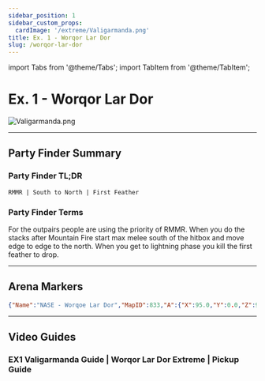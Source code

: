 ```yaml
---
sidebar_position: 1
sidebar_custom_props:
  cardImage: '/extreme/Valigarmanda.png'
title: Ex. 1 - Worqor Lar Dor
slug: /worqor-lar-dor
---
```


import Tabs from '@theme/Tabs';
import TabItem from '@theme/TabItem';

# Ex. 1 - Worqor Lar Dor
![Valigarmanda.png](/extreme/Valigarmanda.png)

***

## Party Finder Summary

### Party Finder TL;DR

```
RMMR | South to North | First Feather
```

### Party Finder Terms

<Tabs>
  <TabItem value="RMMR" label="RMMR" default>
    For the outpairs people are using the priority of RMMR.
  </TabItem>
    <TabItem value="South to North" label="South to North" default>
    When you do the stacks after Mountain Fire start max melee south of the hitbox and move edge to edge to the north.
  </TabItem>
    <TabItem value="First Feather" label="First Feather" default>
    When you get to lightning phase you kill the first feather to drop.
  </TabItem>
</Tabs>

***

## Arena Markers

```json
{"Name":"NASE - Worqoe Lar Dor","MapID":833,"A":{"X":95.0,"Y":0.0,"Z":95.0,"ID":0,"Active":true},"B":{"X":105.0,"Y":0.0,"Z":95.0,"ID":1,"Active":true},"C":{"X":95.0,"Y":0.0,"Z":105.0,"ID":2,"Active":true},"D":{"X":105.0,"Y":0.0,"Z":105.0,"ID":3,"Active":true},"One":{"X":89.0,"Y":0.0,"Z":86.0,"ID":4,"Active":true},"Two":{"X":111.0,"Y":0.0,"Z":86.0,"ID":5,"Active":true},"Three":{"X":81.0,"Y":0.0,"Z":94.0,"ID":6,"Active":true},"Four":{"X":119.0,"Y":0.0,"Z":94.0,"ID":7,"Active":true}} 
```


***

## Video Guides

### EX1 Valigarmanda Guide | Worqor Lar Dor Extreme | Pickup Guide

<YouTube youTubeId="58214kCHdMI" />